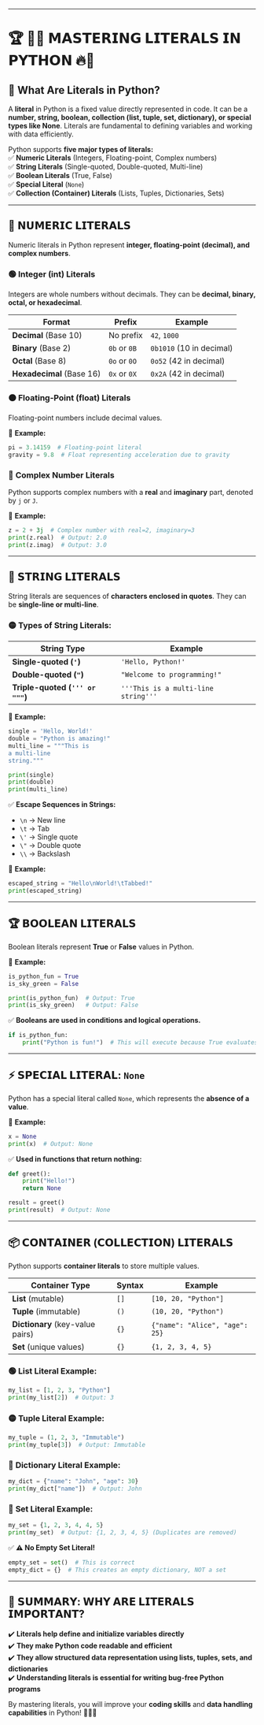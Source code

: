 

---

# 🏆 **🚀💡 𝗠𝗔𝗦𝗧𝗘𝗥𝗜𝗡𝗚 𝗟𝗜𝗧𝗘𝗥𝗔𝗟𝗦 𝗜𝗡 𝗣𝗬𝗧𝗛𝗢𝗡 🔥🐍**  

## 📌 **What Are Literals in Python?**  
A **literal** in Python is a fixed value directly represented in code. It can be a **number, string, boolean, collection (list, tuple, set, dictionary), or special types like None**. Literals are fundamental to defining variables and working with data efficiently.  

Python supports **five major types of literals:**  
✅ **Numeric Literals** (Integers, Floating-point, Complex numbers)  
✅ **String Literals** (Single-quoted, Double-quoted, Multi-line)  
✅ **Boolean Literals** (True, False)  
✅ **Special Literal** (`None`)  
✅ **Collection (Container) Literals** (Lists, Tuples, Dictionaries, Sets)  

---

## 🔢 **𝗡𝗨𝗠𝗘𝗥𝗜𝗖 𝗟𝗜𝗧𝗘𝗥𝗔𝗟𝗦**  

Numeric literals in Python represent **integer, floating-point (decimal), and complex numbers**.  

### 🟢 **Integer (int) Literals**  
Integers are whole numbers without decimals. They can be **decimal, binary, octal, or hexadecimal**.  

| **Format**  | **Prefix** | **Example**  |
|------------|-----------|-------------|
| **Decimal** (Base 10) | No prefix | `42`, `1000` |
| **Binary** (Base 2) | `0b` or `0B` | `0b1010` (10 in decimal) |
| **Octal** (Base 8) | `0o` or `0O` | `0o52` (42 in decimal) |
| **Hexadecimal** (Base 16) | `0x` or `0X` | `0x2A` (42 in decimal) |

### 🟠 **Floating-Point (float) Literals**  
Floating-point numbers include decimal values.  

🔹 **Example:**  
```python
pi = 3.14159  # Floating-point literal
gravity = 9.8  # Float representing acceleration due to gravity
```

### 🔵 **Complex Number Literals**  
Python supports complex numbers with a **real** and **imaginary** part, denoted by `j` or `J`.  

🔹 **Example:**  
```python
z = 2 + 3j  # Complex number with real=2, imaginary=3
print(z.real)  # Output: 2.0
print(z.imag)  # Output: 3.0
```

---

## 📜 **𝗦𝗧𝗥𝗜𝗡𝗚 𝗟𝗜𝗧𝗘𝗥𝗔𝗟𝗦**  

String literals are sequences of **characters enclosed in quotes**. They can be **single-line or multi-line**.  

### 🟡 **Types of String Literals:**  

| **String Type**  | **Example**  |
|-----------------|-------------|
| **Single-quoted (`'`)** | `'Hello, Python!'` |
| **Double-quoted (`"`)** | `"Welcome to programming!"` |
| **Triple-quoted (`''' or """`)** | `'''This is a multi-line string'''` |

🔹 **Example:**  
```python
single = 'Hello, World!'  
double = "Python is amazing!"  
multi_line = """This is  
a multi-line  
string."""  

print(single)
print(double)
print(multi_line)
```

✅ **Escape Sequences in Strings:**  
- `\n` → New line  
- `\t` → Tab  
- `\'` → Single quote  
- `\"` → Double quote  
- `\\` → Backslash  

🔹 **Example:**  
```python
escaped_string = "Hello\nWorld!\tTabbed!"
print(escaped_string)
```

---

## 🏆 **𝗕𝗢𝗢𝗟𝗘𝗔𝗡 𝗟𝗜𝗧𝗘𝗥𝗔𝗟𝗦**  

Boolean literals represent **True** or **False** values in Python.  

🔹 **Example:**  
```python
is_python_fun = True  
is_sky_green = False  

print(is_python_fun)  # Output: True
print(is_sky_green)   # Output: False
```

✅ **Booleans are used in conditions and logical operations.**  
```python
if is_python_fun:
    print("Python is fun!")  # This will execute because True evaluates to 1
```

---

## ⚡ **𝗦𝗣𝗘𝗖𝗜𝗔𝗟 𝗟𝗜𝗧𝗘𝗥𝗔𝗟: `None`**  

Python has a special literal called `None`, which represents the **absence of a value**.  

🔹 **Example:**  
```python
x = None  
print(x)  # Output: None
```

✅ **Used in functions that return nothing:**  
```python
def greet():
    print("Hello!")
    return None

result = greet()
print(result)  # Output: None
```

---

## 📦 **𝗖𝗢𝗡𝗧𝗔𝗜𝗡𝗘𝗥 (𝗖𝗢𝗟𝗟𝗘𝗖𝗧𝗜𝗢𝗡) 𝗟𝗜𝗧𝗘𝗥𝗔𝗟𝗦**  

Python supports **container literals** to store multiple values.  

| **Container Type**  | **Syntax**  | **Example**  |
|---------------------|------------|-------------|
| **List** (mutable) | `[]` | `[10, 20, "Python"]` |
| **Tuple** (immutable) | `()` | `(10, 20, "Python")` |
| **Dictionary** (key-value pairs) | `{}` | `{"name": "Alice", "age": 25}` |
| **Set** (unique values) | `{}` | `{1, 2, 3, 4, 5}` |

### 🟢 **List Literal Example:**  
```python
my_list = [1, 2, 3, "Python"]
print(my_list[2])  # Output: 3
```

### 🟡 **Tuple Literal Example:**  
```python
my_tuple = (1, 2, 3, "Immutable")
print(my_tuple[3])  # Output: Immutable
```

### 🔴 **Dictionary Literal Example:**  
```python
my_dict = {"name": "John", "age": 30}
print(my_dict["name"])  # Output: John
```

### 🔵 **Set Literal Example:**  
```python
my_set = {1, 2, 3, 4, 4, 5}  
print(my_set)  # Output: {1, 2, 3, 4, 5} (Duplicates are removed)
```

✅ **⚠️ No Empty Set Literal!**  
```python
empty_set = set()  # This is correct
empty_dict = {}  # This creates an empty dictionary, NOT a set
```

---

## 🎯 **𝗦𝗨𝗠𝗠𝗔𝗥𝗬: 𝗪𝗛𝗬 𝗔𝗥𝗘 𝗟𝗜𝗧𝗘𝗥𝗔𝗟𝗦 𝗜𝗠𝗣𝗢𝗥𝗧𝗔𝗡𝗧?**  

✔️ **Literals help define and initialize variables directly**  
✔️ **They make Python code readable and efficient**  
✔️ **They allow structured data representation using lists, tuples, sets, and dictionaries**  
✔️ **Understanding literals is essential for writing bug-free Python programs**  

By mastering literals, you will improve your **coding skills** and **data handling capabilities** in Python! 🚀🐍💡
